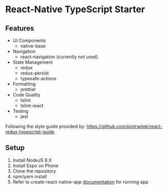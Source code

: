 # React-Native TypeScript Starter

## Features

- UI Components
  - native-base
- Navigation
  - react-navigation (currently not used)
- State Management
  - redux
  - redux-persist
  - typesafe-actions
- Formatting
  - prettier
- Code Quality
  - tslint
  - tslint-react
- Testing
  - jest

Following the style guide provided by: https://github.com/piotrwitek/react-redux-typescript-guide

## Setup

1.  Install NodeJS 8.X
2.  Install Expo on Phone
3.  Clone the repository
4.  npm/yarn install
5.  Refer to create-react-native-app [documentation](CRNA.md) for running app
